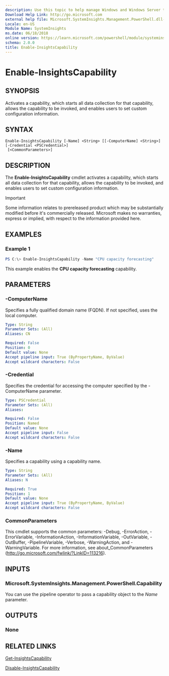 ```yaml
---
description: Use this topic to help manage Windows and Windows Server technologies with Windows PowerShell.
Download Help Link: http://go.microsoft.com
external help file: Microsoft.SystemInsights.Management.PowerShell.dll-help.xml
Locale: en-US
Module Name: SystemInsights
ms.date: 06/18/2018
online version: https://learn.microsoft.com/powershell/module/systeminsights/enable-insightscapability?view=windowsserver2019-ps&wt.mc_id=ps-gethelp
schema: 2.0.0
title: Enable-InsightsCapability
---
```


# Enable-InsightsCapability

## SYNOPSIS
Activates a capability, which starts all data collection for that capability, allows the capability to be invoked, and enables users to set custom configuration information.

## SYNTAX

```
Enable-InsightsCapability [-Name] <String> [[-ComputerName] <String>] [-Credential <PSCredential>]
 [<CommonParameters>]
```

## DESCRIPTION
The **Enable-InsightsCapability** cmdlet activates a capability, which starts all data collection for that capability, allows the capability to be invoked, and enables users to set custom configuration information.

>[!IMPORTANT]
>Some information relates to prereleased product which may be substantially modified before it's commercially released. Microsoft makes no warranties, express or implied, with respect to the information provided here.

## EXAMPLES

### Example 1
```powershell
PS C:\> Enable-InsightsCapability -Name "CPU capacity forecasting"
```

This example enables the **CPU capacity forecasting** capability.

## PARAMETERS

### -ComputerName
Specifies a fully qualified domain name (FQDN). If not specified, uses the local computer.

```yaml
Type: String
Parameter Sets: (All)
Aliases: CN

Required: False
Position: 0
Default value: None
Accept pipeline input: True (ByPropertyName, ByValue)
Accept wildcard characters: False
```

### -Credential
Specifies the credential for accessing the computer specified by the -ComputerName parameter.

```yaml
Type: PSCredential
Parameter Sets: (All)
Aliases:

Required: False
Position: Named
Default value: None
Accept pipeline input: False
Accept wildcard characters: False
```

### -Name
Specifies a capability using a capability name.

```yaml
Type: String
Parameter Sets: (All)
Aliases: N

Required: True
Position: 1
Default value: None
Accept pipeline input: True (ByPropertyName, ByValue)
Accept wildcard characters: False
```

### CommonParameters
This cmdlet supports the common parameters: -Debug, -ErrorAction, -ErrorVariable, -InformationAction, -InformationVariable, -OutVariable, -OutBuffer, -PipelineVariable, -Verbose, -WarningAction, and -WarningVariable.
For more information, see about_CommonParameters (http://go.microsoft.com/fwlink/?LinkID=113216).

## INPUTS

### Microsoft.SystemInsights.Management.PowerShell.Capability

You can use the pipeline operator to pass a capability object to the *Name* parameter.

## OUTPUTS

### None

## RELATED LINKS
[Get-InsightsCapability](get-insightscapability.md)

[Disable-InsightsCapability](disable-insightscapability.md)
